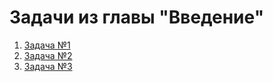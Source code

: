 # Задачи из главы "Введение"

1. [Задача №1](task1/README.md)
2. [Задача №2](task2/README.md)
3. [Задача №3](task3/README.md)